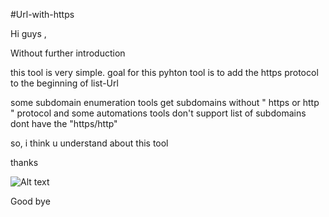 #Url-with-https

Hi guys ,

Without further introduction

this tool is very simple. goal for this pyhton tool is to add the https protocol to the beginning of list-Url

some subdomain enumeration tools get subdomains without " https or http " protocol and some automations tools don't support list of subdomains dont have the "https/http"

so, i think u understand about this tool

thanks

![Alt text](https://i.ibb.co/TqcdZgv/ksnip-20231025-113405.png"Title")

Good bye
